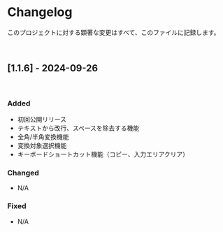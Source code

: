 # Changelog
このプロジェクトに対する顕著な変更はすべて、このファイルに記録します。

<br />

## [1.1.6] - 2024-09-26

<br />

### Added
- 初回公開リリース
- テキストから改行、スペースを除去する機能
- 全角/半角変換機能
- 変換対象選択機能
- キーボードショートカット機能（コピー、入力エリアクリア）

### Changed
- N/A

### Fixed
- N/A
